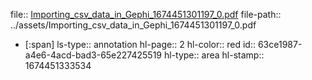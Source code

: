 file:: [Importing_csv_data_in_Gephi_1674451301197_0.pdf](../assets/Importing_csv_data_in_Gephi_1674451301197_0.pdf)
file-path:: ../assets/Importing_csv_data_in_Gephi_1674451301197_0.pdf

- [:span]
  ls-type:: annotation
  hl-page:: 2
  hl-color:: red
  id:: 63ce1987-a4e6-4acd-bad3-65e227425519
  hl-type:: area
  hl-stamp:: 1674451333534